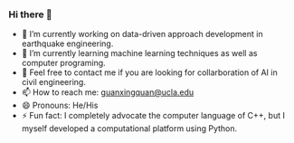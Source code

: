 ### Hi there 👋
- 🔭 I’m currently working on data-driven approach development in earthquake engineering.
- 🌱 I’m currently learning machine learning techniques as well as computer programing.
- 💬 Feel free to contact me if you are looking for collarboration of AI in civil engineering.
- 📫 How to reach me: guanxingquan@ucla.edu
- 😄 Pronouns: He/His
- ⚡ Fun fact: I completely advocate the computer language of C++, but I myself developed a computational platform using Python.
<!--
**GUAN-XINGQUAN/GUAN-XINGQUAN** is a ✨ _special_ ✨ repository because its `README.md` (this file) appears on your GitHub profile.

Here are some ideas to get you started:

- 🔭 I’m currently working on ...
- 🌱 I’m currently learning ...
- 👯 I’m looking to collaborate on ...
- 🤔 I’m looking for help with ...
- 💬 Ask me about ...
- 📫 How to reach me: ...
- 😄 Pronouns: ...
- ⚡ Fun fact: ...
-->
